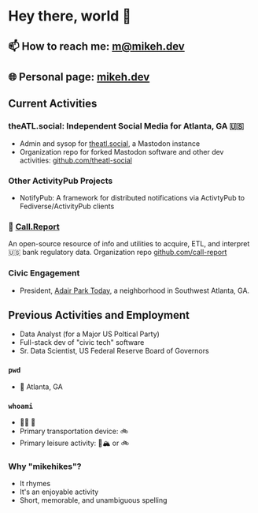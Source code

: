 # Hey there, world 👋

## 📫 How to reach me: m@mikeh.dev
## 🌐 Personal page: [mikeh.dev](https://mikeh.dev)

## Current Activities

### theATL.social: Independent Social Media for Atlanta, GA 🇺🇸
- Admin and sysop for [theatl.social](https://theatl.social), a Mastodon instance
- Organization repo for forked Mastodon software and other dev activities: [github.com/theatl-social](https://github.com/theatl-social)

### Other ActivityPub Projects
- NotifyPub: A framework for distributed notifications via ActivtyPub to Fediverse/ActivityPub clients
  
### 🏦 [Call.Report](https://call.report)

An open-source resource of info and utilities to acquire, ETL, and interpret 🇺🇸 bank regulatory data. Organization repo [github.com/call-report](https://github.com/call-report)

### Civic Engagement
- President, [Adair Park Today](https://adairpark.com), a neighborhood in Southwest Atlanta, GA.

## Previous Activities and Employment
- Data Analyst (for a Major US Poltical Party)
- Full-stack dev of "civic tech" software
- Sr. Data Scientist, US Federal Reserve Board of Governors

### `pwd`
- 📍 Atlanta, GA

### `whoami`
- 🏳️‍🌈 👬
- Primary transportation device: 🚲
- Primary leisure activity: 🥾🏔 or 🚲 
   
### Why "mikehikes"?
- It rhymes
- It's an enjoyable activity
- Short, memorable, and unambiguous spelling
